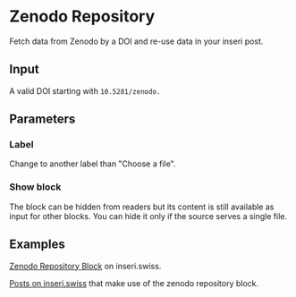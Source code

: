 # Zenodo Repository

Fetch data from Zenodo by a DOI and re-use data in your inseri post.

## Input

A valid DOI starting with `10.5281/zenodo.`

## Parameters

### Label

Change to another label than "Choose a file".

### Show block

The block can be hidden from readers but its content is still available as input for other blocks. You can hide it only if the source serves a single file.

## Examples

[Zenodo Repository Block](https://inseri.swiss/2023/04/zenodo-repository-block/) on inseri.swiss.

[Posts on inseri.swiss](https://inseri.swiss/tag/zenodo-repository/) that make use of the zenodo repository block.
